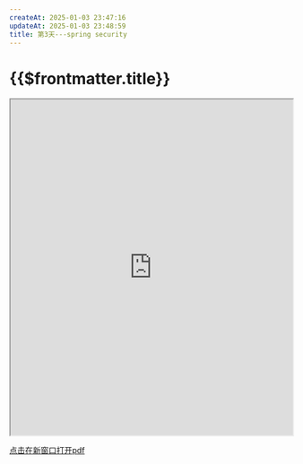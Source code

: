 ```yaml
---
createAt: 2025-01-03 23:47:16
updateAt: 2025-01-03 23:48:59
title: 第3天---spring security
---
```

# {{$frontmatter.title}}

<iframe src="https://get1024.github.io/RyanJoy-s_Web/blog/project/%E5%9F%BA%E4%BA%8Evue+springboot%E7%9A%84%E8%B5%84%E4%BA%A7%E7%AE%A1%E7%90%86%E7%B3%BB%E7%BB%9F/%E7%AC%AC3%E5%A4%A9---spring%20security.pdf" width="100%" height="600px"></iframe>

[点击在新窗口打开pdf](/blog/project/基于vue+springboot的资产管理系统/第3天---spring%20security.pdf)
